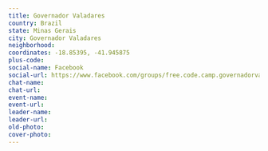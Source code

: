 ```yaml
---
title: Governador Valadares
country: Brazil
state: Minas Gerais
city: Governador Valadares
neighborhood: 
coordinates: -18.85395, -41.945875
plus-code:
social-name: Facebook
social-url: https://www.facebook.com/groups/free.code.camp.governadorvaladares
chat-name:
chat-url:
event-name:
event-url:
leader-name:
leader-url:
old-photo: 
cover-photo:
---
```

